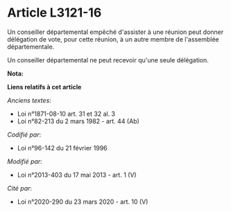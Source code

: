 # Article L3121-16

Un conseiller départemental empêché d'assister à une réunion peut donner délégation de vote, pour cette réunion, à un autre
membre de l'assemblée départementale. 

Un conseiller départemental ne peut recevoir qu'une seule délégation.

**Nota:**



**Liens relatifs à cet article**

_Anciens textes_:

  - Loi n°1871-08-10 art. 31 et 32 al. 3
  - Loi n°82-213 du 2 mars 1982 - art. 44 (Ab)

_Codifié par_:

  - Loi n°96-142 du 21 février 1996

_Modifié par_:

  - Loi n°2013-403 du 17 mai 2013 - art. 1 (V)

_Cité par_:

  - Loi n°2020-290 du 23 mars 2020 - art. 10 (V)
